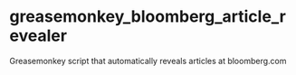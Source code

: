 # greasemonkey_bloomberg_article_revealer
Greasemonkey script that automatically reveals articles at bloomberg.com
